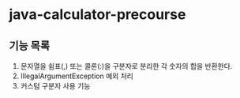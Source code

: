 # java-calculator-precourse

## 기능 목록
<ol>
<li>문자열을 쉼표(,) 또는 콜론(:)을 구분자로 분리한 각 숫자의 합을 반환한다.</li>
<li>IllegalArgumentException 예외 처리</li>
<li>커스텀 구분자 사용 기능</li>
</ol>